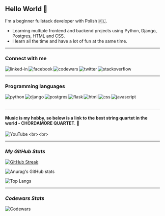 ## **Hello World** 🤪
I'm a beginner fullstack developer with Polish  🇵🇱. 
* Learning multiple frontend and backend projects using Python, Django, Postgres, HTML and CSS. 
* I learn all the time and have a lot of fun at the same time.
<hr width="100%" align="center">

### **Connect with me**
[<img align="left" alt="linked-in" src="https://img.shields.io/badge/linkedin-%230077B5.svg?&style=for-the-badge&logo=linkedin&logoColor=white" />](https://www.linkedin.com/in/rafał-płoszański-78391513a)[<img align="left" alt="facebook" src="https://img.shields.io/badge/facebook-%231877F2.svg?&style=for-the-badge&logo=facebook&logoColor=white" />](https://www.facebook.com/rafalploszanski)[<img align="left" alt="codewars" src="https://img.shields.io/badge/codewars-B1361E?&style=for-the-badge&logo=codewars&logoColor=white" />](https://www.codewars.com/users/rafalploszanski)[<img align="left" alt="twitter" src="https://img.shields.io/badge/twitter-1DA1F2?&style=for-the-badge&logo=twitter&logoColor=white" />](https://twitter.com/RafalPloszanski)[<img align="left" alt="stackoverflow" src="https://img.shields.io/badge/stack overflow-F58025?&style=for-the-badge&logo=stackoverflow&logoColor=white" />](https://stackoverflow.com/users/19541021/rafi-rp?tab=profile)<br>
<hr width="100%" align="center">

### **Programming languages**
<img align="left" alt="python" src="https://img.shields.io/badge/python-3776AB?&style=for-the-badge&logo=python&logoColor=yellow" />
<img align="left" alt="django" src="https://img.shields.io/badge/django-092E20?&style=for-the-badge&logo=django&logoColor=white" />
<img align="left" alt="postgres" src="https://img.shields.io/badge/Postgres-4169E1?&style=for-the-badge&logo=PostgreSQL&logoColor=white"/>
<img align="left" alt="flask" src="https://img.shields.io/badge/flask-000000?&style=for-the-badge&logo=flask&logoColor=white"/>
<img align="left" alt="html" src="https://img.shields.io/badge/html-E34F26?&style=for-the-badge&logo=html5&logoColor=white"/>
<img align="left" alt="css" src="https://img.shields.io/badge/css-1572B6?&style=for-the-badge&logo=css3&logoColor=white"/>
<img align="left" alt="javascript" src="https://img.shields.io/badge/javascript-F7DF1E?&style=for-the-badge&logo=javascript&logoColor=black"/><br>
<br>
<hr width="100%" align="center">

#### **Music is my hobby, so below is a link to the best string quartet in the world - CHORDAMORE QUARTET.** 🎻
[<img align="left" alt="YouTube" src="https://img.shields.io/badge/My%20Playlist-YouTube-red?logo=youtube&style=social" />](https://youtube.com/playlist?list=PLKYuc2v8reDBzy94nhGqW2-0Ctt51zU2_)<br><br>

<hr width="100%" align="center">

### *My GitHub Stats*
[![GitHub Streak](https://streak-stats.demolab.com?user=rafalploszanski&theme=dark&date_format=j%20M%5B%20Y%5D)](https://git.io/streak-stats)

![Anurag's GitHub stats](https://github-readme-stats.vercel.app/api?username=rafalploszanski&show_icons=true&theme=dark)

![Top Langs](https://github-readme-stats.vercel.app/api/top-langs/?username=rafalploszanski&layout=compact&theme=dark)

<hr width="100%" align="center">

### *Codewars Stats*
![Codewars](https://github.r2v.ch/codewars?user=rafalploszanski&name=true&top_languages=true&stroke=%23b362ff&theme=dark)

